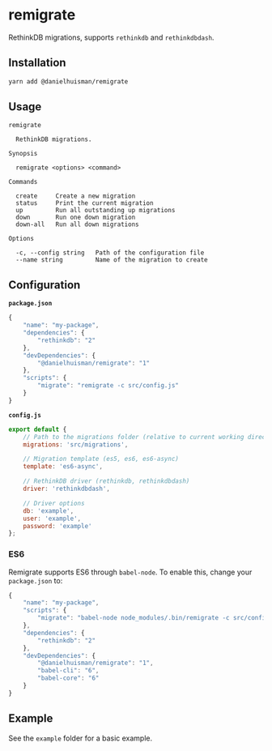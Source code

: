 # remigrate

RethinkDB migrations, supports `rethinkdb` and `rethinkdbdash`.

## Installation
```bash
yarn add @danielhuisman/remigrate
```

## Usage
```
remigrate

  RethinkDB migrations.

Synopsis

  remigrate <options> <command>

Commands

  create     Create a new migration
  status     Print the current migration
  up         Run all outstanding up migrations
  down       Run one down migration
  down-all   Run all down migrations

Options

  -c, --config string   Path of the configuration file
  --name string         Name of the migration to create
```

## Configuration
**`package.json`**
```javascript
{
    "name": "my-package",
    "dependencies": {
        "rethinkdb": "2"
    },
    "devDependencies": {
        "@danielhuisman/remigrate": "1"
    },
    "scripts": {
        "migrate": "remigrate -c src/config.js"
    }
}

```

**`config.js`**
```javascript
export default {
    // Path to the migrations folder (relative to current working directory)
    migrations: 'src/migrations',

    // Migration template (es5, es6, es6-async)
    template: 'es6-async',

    // RethinkDB driver (rethinkdb, rethinkdbdash)
    driver: 'rethinkdbdash',

    // Driver options
    db: 'example',
    user: 'example',
    password: 'example'
};
```

### ES6
Remigrate supports ES6 through `babel-node`. To enable this, change your `package.json` to:
```javascript
{
    "name": "my-package",
    "scripts": {
        "migrate": "babel-node node_modules/.bin/remigrate -c src/config.js"
    },
    "dependencies": {
        "rethinkdb": "2"
    },
    "devDependencies": {
        "@danielhuisman/remigrate": "1",
        "babel-cli": "6",
        "babel-core": "6"
    }
}
```

## Example
See the `example` folder for a basic example.
